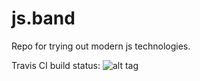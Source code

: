 js.band
=======

Repo for trying out modern js technologies.

Travis CI build status: ![alt tag](https://travis-ci.org/vovan-/js.band.svg?branch=master)
